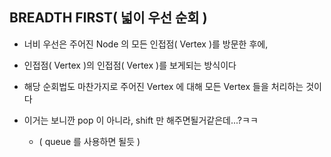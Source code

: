 ## BREADTH FIRST( 넓이 우선 순회 )

- 너비 우선은 주어진 Node 의 모든 인접점( Vertex )를 방문한 후에, 


- 인접점( Vertex )의 인접점( Vertex )를 보게되는 방식이다


- 해당 순회법도 마찬가지로 주어진 Vertex 에 대해 모든 Vertex 들을 처리하는 것이다


- 이거는 보니깐 pop 이 아니라, shift 만 해주면될거같은데...?ㅋㅋ
  - ( queue 를 사용하면 될듯 )